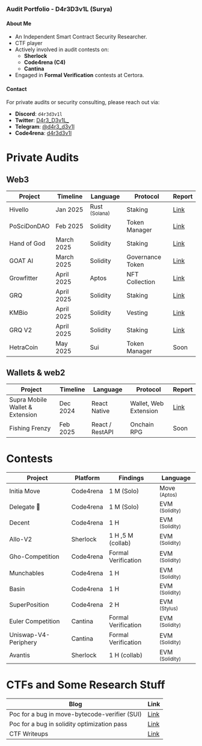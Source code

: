 ### Audit Portfolio - D4r3D3v1L (Surya)

#### About Me
- An Independent Smart Contract Security Researcher.  
- CTF player 
- Actively involved in audit contests on:
  - **Sherlock**
  - **Code4rena (C4)**
  - **Cantina**
- Engaged in **Formal Verification** contests at Certora.

#### Contact
For private audits or security consulting, please reach out via:

- **Discord**: `d4r3d3v1l`
- **Twitter**: [D4r3_D3v1L_](https://x.com/D4r3_D3v1L_)  
- **Telegram**: [@d4r3_d3v1l](https://t.me/d4r3_d3v1l)
- **Code4rena**: [d4r3d3v1l](https://code4rena.com/@d4r3d3v1l)



# Private Audits

## Web3

| **Project**                     | **Timeline** | **Language**   | **Protocol**          | **Report**                     |
|----------------------------------|--------------|----------------|-----------------------|---------------------------------|
| Hivello | Jan 2025 | Rust <sub>(Solana)<sub>  | Staking | [Link](https://drive.google.com/file/d/11pF10olKeajP4QHxgNwP1VKv2-AsLCow/view)|
|PoSciDonDAO | Feb 2025 | Solidity | Token Manager | [Link](https://drive.google.com/file/d/1u5Y8wT9zsiNlNbNxiKGi2DbnVDzvMbcu/view?usp=sharing) |
|Hand of God | March 2025 | Solidity |Staking| [Link](https://drive.google.com/file/d/1aVVpmH-cbu5Ci_d9qQ0bCGxtHbhnSdxc/view?usp=sharing) |
|GOAT AI| March 2025 | Solidity | Governance Token | [Link](https://drive.google.com/file/d/1i1_myjjwM2NqjNrBv2hanG-NwV1q4yK6/view?usp=sharing)|
|Growfitter |April 2025 | Aptos | NFT Collection | [Link](https://drive.google.com/file/d/1CNCz8hdzOB-9LiZi-omGeaVGaCcU8ljT/view?usp=sharing)|
|GRQ | April 2025 | Solidity | Staking | [Link](https://drive.google.com/file/d/12X7JYRudRtG5A-Wo1Job4luvaTM5_oRC/view?usp=sharing)|
|KMBio | April 2025 | Solidity | Vesting | [Link](https://drive.google.com/file/d/1A_w3UBB7VLIEQThTksw_lGhdt3E5IkXx/view?usp=sharing)|
|GRQ V2 | April 2025 | Solidity | Staking | [Link](https://drive.google.com/file/d/1TIzSgFsX2aHoUGNF2eiC3P7ZvI3tP8Bg/view?usp=sharing)|
|HetraCoin | May 2025 | Sui | Token Manager | Soon | 

## Wallets & web2
| **Project**                     | **Timeline** | **Language**   | **Protocol**          | **Report**                     |
|----------------------------------|--------------|----------------|-----------------------|---------------------------------|
| Supra Mobile Wallet & Extension | Dec 2024     | React Native   | Wallet, Web Extension | [Link](https://drive.google.com/file/d/1i0pmF5ov1GPyLMh24dPhYanHfJiqoEoZ/view) |
| Fishing Frenzy | Feb 2025     | React / RestAPI   | Onchain RPG | Soon |


# Contests

|**Project**     |**Platform**   | **Findings**    | **Language** |
|------------------|---------------|-----------------|-----------------|
|Initia Move | Code4rena | 1 M (Solo) |Move <sub>(Aptos)<sub>|
| Delegate 🥈      | Code4rena    | 1 M (Solo)  | EVM <sub>(Solidity)<sub> |
| Decent       | Code4rena    | 1 H       | EVM <sub>(Solidity)<sub> | 
|Allo-V2 | Sherlock | 1 H ,5 M (collab)| EVM <sub>(Solidity)<sub> | 
|Gho-Competition | Code4rena | Formal Verification| EVM <sub>(Solidity)<sub>|
| Munchables       | Code4rena    | 1 H       | EVM <sub>(Solidity)<sub>  |
| Basin       | Code4rena    | 1 H       | EVM <sub>(Solidity)<sub> |
| SuperPosition       | Code4rena    | 2 H       | EVM <sub>(Stylus)<sub> |
|Euler Competition |Cantina | Formal Verification| EVM <sub>(Solidity)<sub> |
|Uniswap-V4-Periphery | Cantina | Formal Verification| EVM <sub>(Solidity)<sub> |
| Avantis | Sherlock | 1 H (collab)| EVM <sub>(Solidity)<sub> |


# CTFs and Some Research Stuff

| **Blog**                   | **Link**                     |
|----------------------------|------------------------------|
| Poc for a bug in move-bytecode-verifier (SUI)              | [Link](https://d4r3-d3v1l.github.io/blog/2023/07/26/Task04-move-bytecode-poc.html) |
| Poc for a bug in solidity optimization pass               | [Link](https://d4r3-d3v1l.github.io/blog/2023/07/26/Task02-YUL-StackLimitEvader-Poc.html) |
| CTF Writeups               | [Link](https://d4r3-d3v1l.github.io/blog) |
